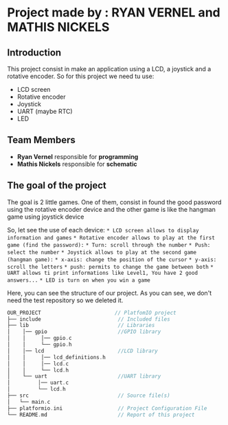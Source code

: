 # Project made by : RYAN VERNEL and MATHIS NICKELS

## Introduction
This project consist in make an application using a LCD, a joystick and a rotative encoder.
So for this project we need tu use:

* LCD screen
* Rotative encoder
* Joystick
* UART (maybe RTC)
* LED

## Team Members
* __Ryan Vernel__ responsible for __programming__
* __Mathis Nickels__ responsible for __schematic__

## The goal of the project
The goal is 2 little games. One of them, consist in found the good password using the rotative encoder device
and the other game is like the hangman game using joystick device

So, let see the use of each device:
`* LCD screen allows to display information and games`
`* Rotative encoder allows to play at the first game (find the password):`
`* Turn: scroll through the number` 
    `* Push: select the number`
`* Joystick allows to play at the second game (hangman game):`
    `* x-axis: change the position of the cursor`
    `* y-axis: scroll the letters`
    `* push: permits to change the game between both`
`* UART allows ti print informations like Level1, You have 2 good answers...`
`* LED is turn on when you win a game`

Here, you can see the structure of our project. As you can see, we don't need the test repository so we deleted it.
```c
OUR_PROJECT                        // PlatfomIO project
├── include                         // Included files
├── lib                             // Libraries
│    │── gpio                       //GPIO library
│    │     │── gpio.c
│    │     └── gpio.h
│    │── lcd                        //LCD library
│    │     │── lcd_definitions.h
│    │     │── lcd.c
│    │     └── lcd.h
│    └── uart                       //UART library
│         │── uart.c
│         └── lcd.h
├── src                             // Source file(s)
│   └── main.c
├── platformio.ini                  // Project Configuration File
└── README.md                       // Report of this project
```